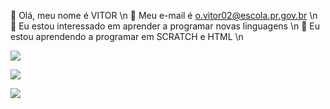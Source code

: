👋 Olá, meu nome é VITOR \n
👀 Meu e-mail é o.vitor02@escola.pr.gov.br \n
🌱 Eu estou interessado em aprender a programar novas linguagens \n
💞️ Eu estou aprendendo a programar em SCRATCH e HTML \n





<a href="https://www.youtube.com/"><img src="https://img.shields.io/badge/YouTube-FF0000?style=for-the-badge&amp;logo=youtube&amp;logoColor=white"></a>     

<a href="https://github.com/VladimirLeninOfc"><img src="https://img.shields.io/badge/GitHub-100000?style=for-the-badge&logo=github&logoColor=white"></a>     




<a href="https://steamcommunity.com/id/zthunderyoda"><img src="https://img.shields.io/badge/Steam-000000?style=for-the-badge&logo=steam&logoColor=white"></a>





